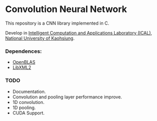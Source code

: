 # Convolution Neural Network

This repository is a CNN library implemented in C.

Develop in [Intelligent Computation and Applications Laboratory (ICAL)](http://www.ical.tw/), [National University of Kaohsiung](http://www.nuk.edu.tw/bin/home.php).

### Dependences:
- [OpenBLAS](https://www.openblas.net/)
- [LibXML2](http://xmlsoft.org/)

### TODO
- Documentation.
- Convolution and pooling layer performance improve.
- 1D convolution.
- 1D pooling.
- CUDA Support.